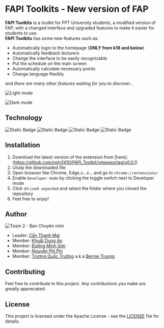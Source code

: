 # FAPI Toolkits - New version of FAP 

**FAPI Toolkits** is a toolkit for FPT University students, a modified version of FAP, with a changed interface and upgraded features to make it easier for students to use.<br />
**FAPI Toolkits** has some new features such as:
- Automatically login to the homepage (**ONLY from k18 and below**)
- Automatically feedback lecturers
- Change the interface to be easily recognizable
- Put the schedule on the main screen
- Automatically calculate necessary points
- Change language flexibly <br />

*and there are many other features waiting for you to discover...*

![Light mode](https://github.com/nphi1410/FAPI_Toolkit/assets/120640662/4ffb90b0-9418-4b49-9151-183c3839048c)

![Dark mode](https://github.com/nphi1410/FAPI_Toolkit/assets/120640662/5e30814e-bb7b-4a9a-b8f0-698b94e7790c)

## Technology
![Static Badge](https://img.shields.io/badge/HTML5-000000?style=for-the-badge&logo=html5) ![Static Badge](https://img.shields.io/badge/CSS3-000000?style=for-the-badge&logo=css3) ![Static Badge](https://img.shields.io/badge/JAVASCRIPT-000000?style=for-the-badge&logo=javascript) ![Static Badge](https://img.shields.io/badge/TAILWINDCSS-000000?style=for-the-badge&logo=tailwindcss)

## Installation

1. Download the latest version of the extension from [here].(https://github.com/nphi1410/FAPI_Toolkit/releases/tag/v0.0.1)
2. Unzip the downloaded file
3. Open browser like Chrome, Edge,v...v... and go to `chrome://extensions/`
4. Enable `Developer mode` by clicking the toggle switch next to Developer mode
5. Click on `Load unpacked` and select the folder where you cloned the repository
6. Feel free to enjoy!

## Author

![Team 2 - Ban Chuyên môn](https://github.com/nphi1410/FAPI_Toolkit/assets/120640662/55b6ae32-40aa-4ea1-95ac-52ad56c106b8)

- Leader: [Cấn Thanh Mai](https://www.facebook.com/mai.canthanh)
- Member: [Khuất Dung An](https://www.facebook.com/dungan.khuat)
- Member: [Đường Minh Sơn](https://www.facebook.com/profile.php?id=100024144821219)
- Member: [Nguyễn Phi Phi](https://www.facebook.com/phiphi.nguyen.5477)
- Member: [Trương Quốc Trường](https://www.linkedin.com/in/bernie-truongtq/) a.k.a [Bernie Truong](https://www.facebook.com/bernie.truongtq)

## Contributing

Feel free to contribute to this project. Any contributions you make are greatly appreciated.

## License

This project is licensed under the Apache License - see the [LICENSE](LICENSE.txt) file for details.

